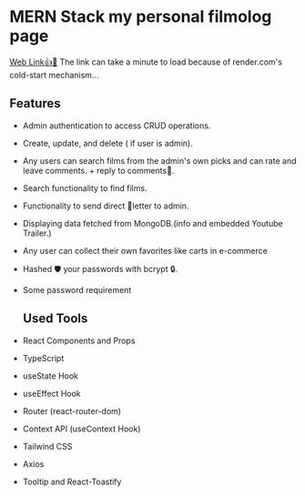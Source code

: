 # MERN Stack my personal filmolog page

[Web Link👍🔗](https://filmolog.onrender.com/)
The link can take a minute to load because of render.com's cold-start mechanism...

## Features

- Admin authentication to access CRUD operations.
- Create, update, and delete  ( if user is admin).
- Any users can search films from the admin's own picks and can rate and leave comments. + reply to comments💬.
- Search functionality to find films.
- Functionality to send direct  📜letter  to admin.
- Displaying data fetched from MongoDB.(info and embedded Youtube Trailer.)
- Any user can collect their own favorites like carts in e-commerce
- Hashed 🛡️ your passwords with bcrypt 🔒.
- Some password requirement


  ## Used Tools

- React Components and Props
- TypeScript
- useState Hook
- useEffect Hook
- Router (react-router-dom)
- Context API (useContext Hook)
- Tailwind CSS
- Axios
- Tooltip and React-Toastify
